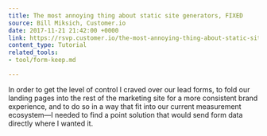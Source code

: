 ```yaml
---
title: The most annoying thing about static site generators, FIXED
source: Bill Miksich, Customer.io
date: 2017-11-21 21:42:00 +0000
link: https://rsvp.customer.io/the-most-annoying-thing-about-static-site-generators-fixed-d05dd974c0e3
content_type: Tutorial
related_tools:
- tool/form-keep.md

---
```

In order to get the level of control I craved over our lead forms, to fold our landing pages into the rest of the marketing site for a more consistent brand experience, and to do so in a way that fit into our current measurement ecosystem—I needed to find a point solution that would send form data directly where I wanted it.
